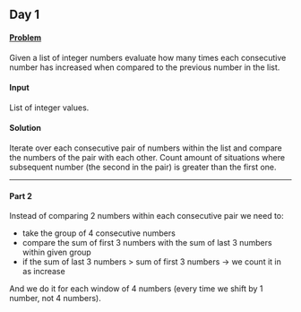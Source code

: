 ## Day 1

#### [Problem](https://adventofcode.com/2021/day/1)
Given a list of integer numbers evaluate how many times each consecutive number has increased
when compared to the previous number in the list.

#### Input
List of integer values.

#### Solution
Iterate over each consecutive pair of numbers within the list and compare the numbers of the pair
with each other. Count amount of situations where subsequent number (the second in the pair)
is greater than the first one.

---
#### Part 2
Instead of comparing 2 numbers within each consecutive pair we need to:
- take the group of 4 consecutive numbers
- compare the sum of first 3 numbers with the sum of last 3 numbers within given group
- if the sum of last 3 numbers > sum of first 3 numbers -> we count it in as increase

And we do it for each window of 4 numbers (every time we shift by 1 number, not 4 numbers).
